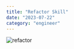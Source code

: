```yaml
---
title: "Refactor Skill"
date: "2023-07-22"
category: "engineer"
---
```


![refactor](/images/refactor.png)